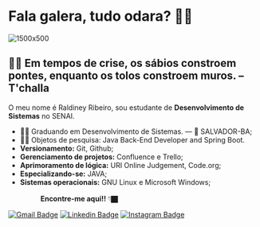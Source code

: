 
# Fala galera, tudo odara? 👋🏿 
![1500x500](https://user-images.githubusercontent.com/64384382/114404388-078f1680-9b7c-11eb-871f-990606ca2e61.jpg)
##  🧘🏿‍ Em tempos de crise, os sábios constroem pontes, enquanto os tolos constroem muros. – T'challa 


O meu nome é Raldiney Ribeiro, sou estudante de **Desenvolvimento de Sistemas** no SENAI.


- 🧔🏾 Graduando em Desenvolvimento de Sistemas. — 📍 SALVADOR-BA;
- ✍🏿 Objetos de pesquisa: Java Back-End Developer and Spring Boot.
- **Versionamento:** Git, Github;
- **Gerenciamento de projetos:** Confluence e Trello;   
- **Aprimoramento de lógica:** URI Online Judgement, Code.org;
- **Especializando-se:** JAVA;
- **Sistemas operacionais:** GNU Linux e Microsoft Windows;




ㅤㅤㅤㅤㅤ**Encontre-me aqui!!**  👇🏿

[![Gmail Badge](https://img.shields.io/badge/-raldineyr@gmail.com-DEB887?style=flat-square&logo=Gmail&logoColor=white&link=mailto:raldineyr@gmail.com)](mailto:raldineyr@gmail.com)
[![Linkedin Badge](https://img.shields.io/badge/-LinkedIn-CD853F?style=flat-square&logo=Linkedin&logoColor=white&link=https://www.linkedin.com/in/raldineyr/)](https://www.linkedin.com/in/raldineyr/) [![Instagram Badge](https://img.shields.io/badge/-Instagram-A0522D?style=flat-square&logo=Instagram&logoColor=white&link=https://www.instagram.com/raldineyr/)](https://www.instagram.com/raldineyr/)











